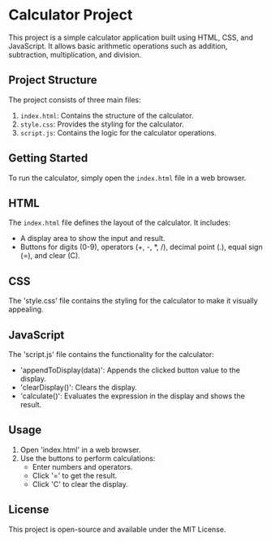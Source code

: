 # Calculator Project

This project is a simple calculator application built using HTML, CSS, and JavaScript. It allows basic arithmetic operations such as addition, subtraction, multiplication, and division.

## Project Structure

The project consists of three main files:

1. `index.html`: Contains the structure of the calculator.
2. `style.css`: Provides the styling for the calculator.
3. `script.js`: Contains the logic for the calculator operations.

## Getting Started

To run the calculator, simply open the `index.html` file in a web browser.

## HTML

The `index.html` file defines the layout of the calculator. It includes:

- A display area to show the input and result.
- Buttons for digits (0-9), operators (+, -, *, /), decimal point (.), equal sign (=), and clear (C).

## CSS

The 'style.css' file contains the styling for the calculator to make it visually appealing.

## JavaScript

The 'script.js' file contains the functionality for the calculator:

- 'appendToDisplay(data)': Appends the clicked button value to the display.
- 'clearDisplay()': Clears the display.
- 'calculate()': Evaluates the expression in the display and shows the result.

## Usage

1. Open 'index.html' in a web browser.
2. Use the buttons to perform calculations:
    - Enter numbers and operators.
    - Click '=' to get the result.
    - Click 'C' to clear the display.

## License

This project is open-source and available under the MIT License.

